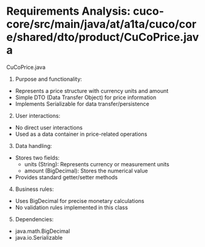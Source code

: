 # Requirements Analysis: cuco-core/src/main/java/at/a1ta/cuco/core/shared/dto/product/CuCoPrice.java

CuCoPrice.java
1. Purpose and functionality:
- Represents a price structure with currency units and amount
- Simple DTO (Data Transfer Object) for price information
- Implements Serializable for data transfer/persistence

2. User interactions:
- No direct user interactions
- Used as a data container in price-related operations

3. Data handling:
- Stores two fields:
  - units (String): Represents currency or measurement units
  - amount (BigDecimal): Stores the numerical value
- Provides standard getter/setter methods

4. Business rules:
- Uses BigDecimal for precise monetary calculations
- No validation rules implemented in this class

5. Dependencies:
- java.math.BigDecimal
- java.io.Serializable